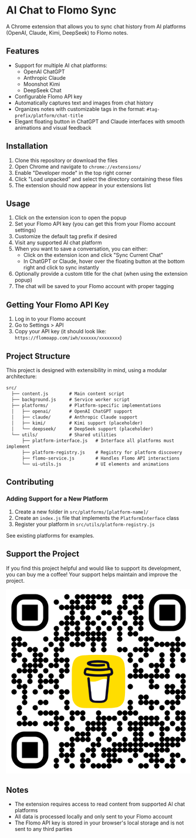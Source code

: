 # AI Chat to Flomo Sync

A Chrome extension that allows you to sync chat history from AI platforms (OpenAI, Claude, Kimi, DeepSeek) to Flomo notes.

## Features

- Support for multiple AI chat platforms:
  - OpenAI ChatGPT
  - Anthropic Claude
  - Moonshot Kimi
  - DeepSeek Chat
- Configurable Flomo API key
- Automatically captures text and images from chat history
- Organizes notes with customizable tags in the format: `#tag-prefix/platform/chat-title`
- Elegant floating button in ChatGPT and Claude interfaces with smooth animations and visual feedback

## Installation

1. Clone this repository or download the files
2. Open Chrome and navigate to `chrome://extensions/`
3. Enable "Developer mode" in the top right corner
4. Click "Load unpacked" and select the directory containing these files
5. The extension should now appear in your extensions list

## Usage

1. Click on the extension icon to open the popup
2. Set your Flomo API key (you can get this from your Flomo account settings)
3. Customize the default tag prefix if desired
4. Visit any supported AI chat platform
5. When you want to save a conversation, you can either:
   - Click on the extension icon and click "Sync Current Chat"
   - In ChatGPT or Claude, hover over the floating button at the bottom right and click to sync instantly
6. Optionally provide a custom title for the chat (when using the extension popup)
7. The chat will be saved to your Flomo account with proper tagging

## Getting Your Flomo API Key

1. Log in to your Flomo account
2. Go to Settings > API
3. Copy your API key (it should look like: `https://flomoapp.com/iwh/xxxxxx/xxxxxxxx`)

## Project Structure

This project is designed with extensibility in mind, using a modular architecture:

```
src/
  ├── content.js        # Main content script
  ├── background.js     # Service worker script
  ├── platforms/        # Platform-specific implementations
  │   ├── openai/       # OpenAI ChatGPT support
  │   ├── claude/       # Anthropic Claude support
  │   ├── kimi/         # Kimi support (placeholder)
  │   └── deepseek/     # DeepSeek support (placeholder)
  └── utils/            # Shared utilities
      ├── platform-interface.js   # Interface all platforms must implement
      ├── platform-registry.js    # Registry for platform discovery
      ├── flomo-service.js        # Handles Flomo API interactions
      └── ui-utils.js             # UI elements and animations
```

## Contributing

### Adding Support for a New Platform

1. Create a new folder in `src/platforms/[platform-name]/`
2. Create an `index.js` file that implements the `PlatformInterface` class
3. Register your platform in `src/utils/platform-registry.js`

See existing platforms for examples.

## Support the Project

If you find this project helpful and would like to support its development, you can buy me a coffee! Your support helps maintain and improve the project.

[![Buy me a coffee](./docs/bmc_qr.png)](buymeacoffee.com/pengphy)

## Notes

- The extension requires access to read content from supported AI chat platforms
- All data is processed locally and only sent to your Flomo account
- The Flomo API key is stored in your browser's local storage and is not sent to any third parties 
